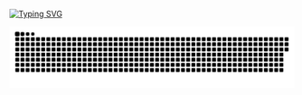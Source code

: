 [![Typing SVG](https://readme-typing-svg.herokuapp.com?font=Teko&size=40&duration=2800&color=53DBF7&center=true&vCenter=true&multiline=true&width=1000&height=120&lines=Hii+I+Am+Mohd+Ali+Jasim;Welcome+to+my+GitHub+Page+%F0%9F%91%8B)](https://git.io/typing-svg)


<p align="center">
 <img width="1000" src="snake.svg" alt="snake"/>
</p>
